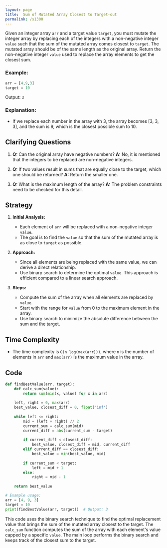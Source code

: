 ```yaml
---
layout: page
title:  Sum of Mutated Array Closest to Target-out
permalink: /s1300
---
```

Given an integer array `arr` and a target value `target`, you must mutate the integer array by replacing each of the integers with a non-negative integer `value` such that the sum of the mutated array comes closest to `target`. The mutated array should be of the same length as the original array. Return the non-negative integer `value` used to replace the array elements to get the closest sum.

### Example:
```python
arr = [4,9,3]
target = 10
```
Output: `3`

### Explanation:
- If we replace each number in the array with 3, the array becomes [3, 3, 3], and the sum is 9, which is the closest possible sum to 10.

## Clarifying Questions
1. **Q:** Can the original array have negative numbers?
   **A:** No, it is mentioned that the integers to be replaced are non-negative integers.
   
2. **Q:** If two values result in sums that are equally close to the target, which one should be returned?
   **A:** Return the smaller one.

3. **Q:** What is the maximum length of the array?
   **A:** The problem constraints need to be checked for this detail.

## Strategy
1. **Initial Analysis:**
   - Each element of `arr` will be replaced with a non-negative integer `value`.
   - The goal is to find the `value` so that the sum of the mutated array is as close to `target` as possible.

2. **Approach:**
   - Since all elements are being replaced with the same value, we can derive a direct relationship.
   - Use binary search to determine the optimal `value`. This approach is efficient compared to a linear search approach.

3. **Steps:**
   - Compute the sum of the array when all elements are replaced by `value`.
   - Start with the range for `value` from 0 to the maximum element in the array.
   - Use binary search to minimize the absolute difference between the sum and the target.

## Time Complexity
- The time complexity is `O(n log(max(arr)))`, where `n` is the number of elements in `arr` and `max(arr)` is the maximum value in the array.

## Code
```python
def findBestValue(arr, target):
    def calc_sum(value):
        return sum(min(x, value) for x in arr)
    
    left, right = 0, max(arr)
    best_value, closest_diff = 0, float('inf')
    
    while left <= right:
        mid = (left + right) // 2
        current_sum = calc_sum(mid)
        current_diff = abs(current_sum - target)
        
        if current_diff < closest_diff:
            best_value, closest_diff = mid, current_diff
        elif current_diff == closest_diff:
            best_value = min(best_value, mid)
        
        if current_sum < target:
            left = mid + 1
        else:
            right = mid - 1
            
    return best_value

# Example usage:
arr = [4, 9, 3]
target = 10
print(findBestValue(arr, target))  # Output: 3
```

This code uses the binary search technique to find the optimal replacement value that brings the sum of the mutated array closest to the target. The `calc_sum` function computes the sum of the array with each element's value capped by a specific `value`. The main loop performs the binary search and keeps track of the closest sum to the target.